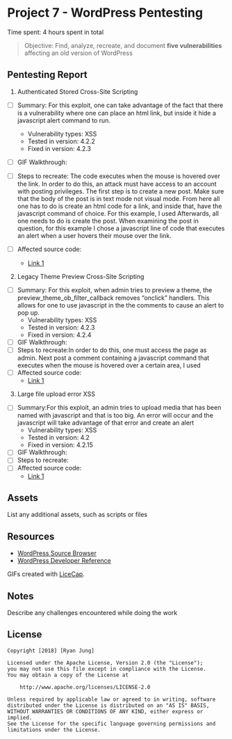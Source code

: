 # Project 7 - WordPress Pentesting

Time spent: 4 hours spent in total

> Objective: Find, analyze, recreate, and document **five vulnerabilities** affecting an old version of WordPress

## Pentesting Report

1. Authenticated Stored Cross-Site Scripting

- [ ] Summary: For this exploit, one can take advantage of the fact that there is a vulnerability where one can place an html link, but inside it hide a javascript alert command to run.
  - Vulnerability types: XSS
  - Tested in version: 4.2.2
  - Fixed in version: 4.2.3
- [ ] GIF Walkthrough:
- [ ] Steps to recreate: The code executes when the mouse is hovered over the link. In order to do this, an attack must have access to an account with posting privileges. The first step is to create a new post. Make sure that the body of the post is in text mode not visual mode. From here all one has to do is create an html code for a link, and inside that, have the javascript command of choice. For this example, I used <!--<a h r e f="[caption code=">]</a><a title=" onmouseover=alert('test')  ">link</a>\*/-->
      Afterwards, all one needs to do is create the post. When examining the post in question, for this example I chose a javascript line of code that executes an alert when a user hovers their mouse over the link.

- [ ] Affected source code:
  - [Link 1](https://core.trac.wordpress.org/changeset/33359)

2. Legacy Theme Preview Cross-Site Scripting

- [ ] Summary: For this exploit, when admin tries to preview a theme, the preview_theme_ob_filter_callback removes “onclick” handlers. This allows for one to use javascript in the the comments to cause an alert to pop up.
  - Vulnerability types: XSS
  - Tested in version: 4.2.3
  - Fixed in version: 4.2.4
- [ ] GIF Walkthrough:
- [ ] Steps to recreate:In order to do this, one must access the page as admin. Next post a comment containing a javascript command that executes when the mouse is hovered over a certain area, I used <!--<a href='/wp-admin/' title="" style="position:absolute;top:0;left:0;width:100%;height:100%;display:block;" onmouseover=alert(1)//' rel="nofollow">Test</a> Mouse over the area in question and the alert will pop up.-->
- [ ] Affected source code:
  - [Link 1](https://core.trac.wordpress.org/browser/tags/version/src/source_file.php)

3. Large file upload error XSS

- [ ] Summary:For this exploit, an admin tries to upload media that has been named with javascript and that is too big. An error will occur and the javascript will take advantage of that error and create an alert
  - Vulnerability types: XSS
  - Tested in version: 4.2
  - Fixed in version: 4.2.15
- [ ] GIF Walkthrough:
- [ ] Steps to recreate:
- [ ] Affected source code:
  - [Link 1](https://core.trac.wordpress.org/browser/tags/4.9/src/wp-includes/class-wp-xmlrpc-server.php#L5877)

## Assets

List any additional assets, such as scripts or files

## Resources

- [WordPress Source Browser](https://core.trac.wordpress.org/browser/)
- [WordPress Developer Reference](https://developer.wordpress.org/reference/)

GIFs created with [LiceCap](http://www.cockos.com/licecap/).

## Notes

Describe any challenges encountered while doing the work

## License

    Copyright [2018] [Ryan Jung]

    Licensed under the Apache License, Version 2.0 (the "License");
    you may not use this file except in compliance with the License.
    You may obtain a copy of the License at

        http://www.apache.org/licenses/LICENSE-2.0

    Unless required by applicable law or agreed to in writing, software
    distributed under the License is distributed on an "AS IS" BASIS,
    WITHOUT WARRANTIES OR CONDITIONS OF ANY KIND, either express or implied.
    See the License for the specific language governing permissions and
    limitations under the License.
